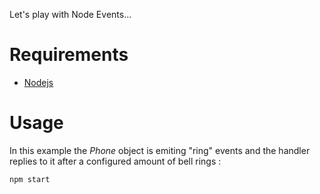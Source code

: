 Let's play with Node Events...

# Requirements

- [Nodejs](https://nodejs.org/en/)

# Usage

In this example the *Phone* object is emiting "ring" events and the handler replies to it after a configured
amount of bell rings :

	npm start


